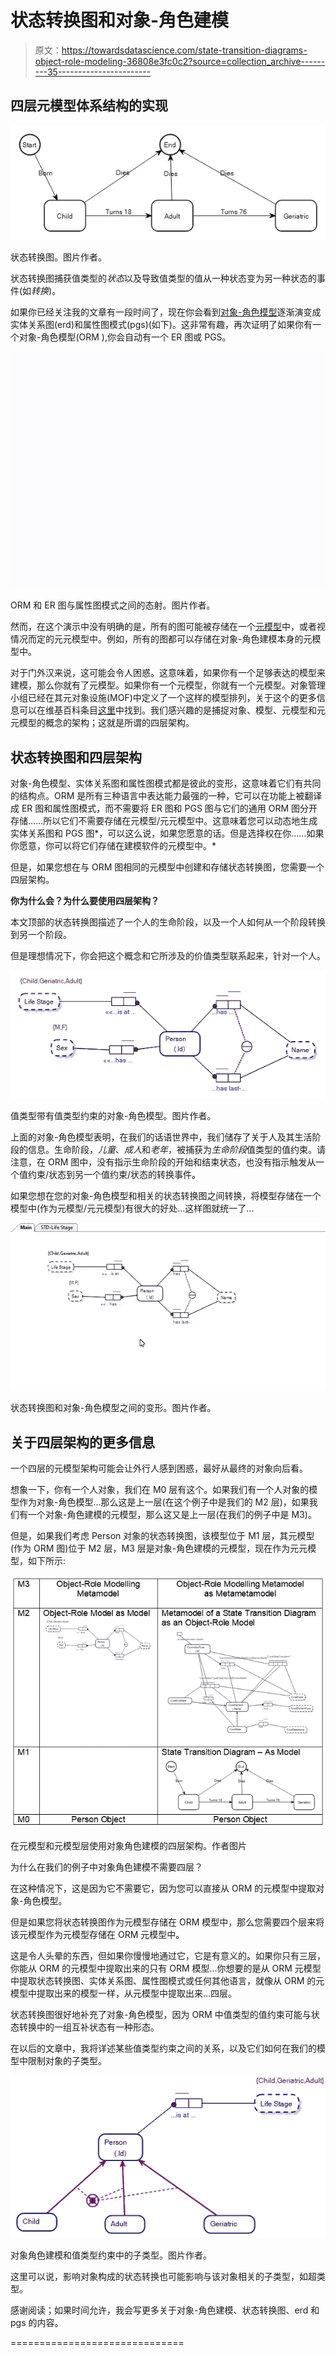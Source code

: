 # 状态转换图和对象-角色建模

> 原文：<https://towardsdatascience.com/state-transition-diagrams-object-role-modeling-36808e3fc0c2?source=collection_archive---------35----------------------->

## 四层元模型体系结构的实现

![](img/3aaf0621150e31eb4820ebcb9733bed4.png)

状态转换图。图片作者。

状态转换图捕获值类型的*状态*以及导致值类型的值从一种状态变为另一种状态的事件(如*转换*)。

如果你已经关注我的文章有一段时间了，现在你会看到[对象-角色模型](/why-learn-object-role-modelling-4eebd93dcda2#:~:text=The%20reasons%20for%20that%20are,to%20go%20the%20other%20way.)逐渐演变成实体关系图(erd)和属性图模式(pgs)(如下)。这非常有趣，再次证明了如果你有一个对象-角色模型(ORM ),你会自动有一个 ER 图或 PGS。

![](img/446ce2d11f46bdfb2fc04052595a140a.png)

ORM 和 ER 图与属性图模式之间的态射。图片作者。

然而，在这个演示中没有明确的是，所有的图可能被存储在一个[元模型](https://en.wikipedia.org/wiki/Metamodeling)中，或者视情况而定的元元模型中。例如，所有的图都可以存储在对象-角色建模本身的元模型中。

对于门外汉来说，这可能会令人困惑。这意味着，如果你有一个足够表达的模型来建模，那么你就有了元模型。如果你有一个元模型，你就有一个元模型。对象管理小组已经在其元对象设施(MOF)中定义了一个这样的模型排列，关于这个的更多信息可以在维基百科条目[这里](https://en.wikipedia.org/wiki/Meta-Object_Facility)中找到。我们感兴趣的是捕捉对象、模型、元模型和元元模型的概念的架构；这就是所谓的四层架构。

## 状态转换图和四层架构

对象-角色模型、实体关系图和属性图模式都是彼此的变形，这意味着它们有共同的结构点。ORM 是所有三种语言中表达能力最强的一种，它可以在功能上被翻译成 ER 图和属性图模式，而不需要将 ER 图和 PGS 图与它们的通用 ORM 图分开存储……所以它们不需要存储在元模型/元元模型中。这意味着您可以动态地生成实体关系图和 PGS 图*，可以这么说，如果您愿意的话。但是选择权在你……如果你愿意，你可以将它们存储在建模软件的元模型中。*

但是，如果您想在与 ORM 图相同的元模型中创建和存储状态转换图，您需要一个四层架构。

**你为什么会？为什么要使用四层架构？**

本文顶部的状态转换图描述了一个人的生命阶段，以及一个人如何从一个阶段转换到另一个阶段。

但是理想情况下，你会把这个概念和它所涉及的价值类型联系起来，针对一个人。

![](img/6c948f4931fbfce3c7243bb1e5460330.png)

值类型带有值类型约束的对象-角色模型。图片作者。

上面的对象-角色模型表明，在我们的话语世界中，我们储存了关于人及其生活阶段的信息。生命阶段，*儿童*、*成人*和*老年*，被捕获为*生命阶段*值类型的值约束。请注意，在 ORM 图中，没有指示生命阶段的开始和结束状态，也没有指示触发从一个值约束/状态到另一个值约束/状态的转换事件。

如果您想在您的对象-角色模型和相关的状态转换图之间转换，将模型存储在一个模型中(作为元模型/元元模型)有很大的好处…这样图就统一了…

![](img/2a77af5d24e5abc22a75942ac8325fca.png)

状态转换图和对象-角色模型之间的变形。图片作者。

## 关于四层架构的更多信息

一个四层的元模型架构可能会让外行人感到困惑，最好从最终的对象向后看。

想象一下，你有一个人对象，我们在 M0 层有这个。如果我们有一个人对象的模型作为对象-角色模型…那么这是上一层(在这个例子中是我们的 M2 层)，如果我们有一个对象-角色建模的元模型，那么这又是上一层(在我们的例子中是 M3)。

但是，如果我们考虑 Person 对象的状态转换图，该模型位于 M1 层，其元模型(作为 ORM 图)位于 M2 层，M3 层是对象-角色建模的元模型，现在作为元元模型，如下所示:

![](img/b482d424435ed526f37eb3023ddeb603.png)

在元模型和元模型层使用对象角色建模的四层架构。作者图片

为什么在我们的例子中对象角色建模不需要四层？

在这种情况下，这是因为它不需要它，因为您可以直接从 ORM 的元模型中提取对象-角色模型。

但是如果您将状态转换图作为元模型存储在 ORM 模型中，那么您需要四个层来将该元模型作为元模型存储在 ORM 元模型中。

这是令人头晕的东西，但如果你慢慢地通过它，它是有意义的。如果你只有三层，你能从 ORM 的元模型中提取出来的只有 ORM 模型…你想要的是从 ORM 元模型中提取状态转换图、实体关系图、属性图模式或任何其他语言，就像从 ORM 的元模型中提取出来的模型一样，从元模型中提取出来…四层。

状态转换图很好地补充了对象-角色模型，因为 ORM 中值类型的值约束可能与状态转换中的一组互补状态有一种形态。

在以后的文章中，我将详述某些值类型约束之间的关系，以及它们如何在我们的模型中限制对象的子类型。

![](img/f9f85dd85b7de1f7570e8e7759992c9d.png)

对象角色建模和值类型约束中的子类型。图片作者。

这里可以说，影响对象构成的状态转换也可能影响与该对象相关的子类型，如超类型。

感谢阅读；如果时间允许，我会写更多关于对象-角色建模、状态转换图、erd 和 pgs 的内容。

==============================